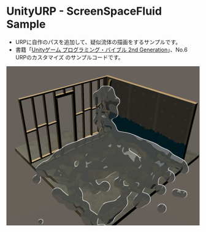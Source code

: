 # UnityURP - ScreenSpaceFluid Sample

- URPに自作のパスを追加して、疑似流体の描画をするサンプルです。
- 書籍「[Unityゲーム プログラミング・バイブル 2nd Generation](https://www.amazon.co.jp/dp/4862465072/ref=cm_sw_em_r_mt_dp_XS21ZTK8QR1T8NE5YFXY)」、No.6 URPのカスタマイズ のサンプルコードです。

![](./screenshot.png)

